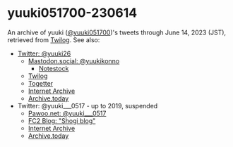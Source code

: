 # yuuki051700-230614

An archive of yuuki ([@yuuki051700](https://twitter.com/yuuki051700))'s tweets through June 14, 2023 (JST), retrieved from [Twilog](https://twilog.togetter.com/yuuki051700).  See also:

* [Twitter: @yuuki26](https://twitter.com/yuuki051700)
    * [Mastodon.social: @yuukikonno](https://mastodon.social/@yuukikonno)
        * [Notestock](https://notestock.osa-p.net/@yuukikonno@mastodon.social/view)
    * [Twilog](https://twilog.togetter.com/yuuki051700)
    * [Togetter](https://togetter.com/li/2144709)
    * [Internet Archive](https://web.archive.org/web/*/https://twitter.com/yuuki051700/status*)
    * [Archive.today](https://archive.is/https://twitter.com/yuuki051700/*)
* Twitter: @yuuki___0517 - up to 2019, suspended
    * [Pawoo.net: @yuuki___0517](https://pawoo.net/@yuuki___0517)
    * [FC2 Blog: "Shogi blog"](https://yuukishogi.blog.fc2.com/)
    * [Internet Archive](https://web.archive.org/web/*/https://twitter.com/yuuki___0517/status*)
    * [Archive.today](https://archive.is/https://twitter.com/yuuki___0517/*)
